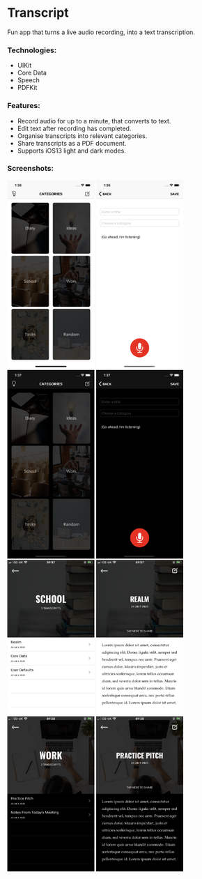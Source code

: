 # Transcript

Fun app that turns a live audio recording, into a text transcription.

### Technologies:

* UIKit
* Core Data
* Speech
* PDFKit

### Features:
* Record audio for up to a minute, that converts to text.
* Edit text after recording has completed.
* Organise transcripts into relevant categories.
* Share transcripts as a PDF document.
* Supports iOS13 light and dark modes.

### Screenshots:

<img src="homeLight.png" width="200"> <img src="recordLight.png" width="200">
<img src="homeDark.png" width="200"> <img src="recordDark.png" width="200">
<img src="transcriptsLight.PNG" width="200"> <img src="postLight.PNG" width="200">
<img src="transcriptsDark.PNG" width="200"> <img src="postDark.PNG" width="200">
